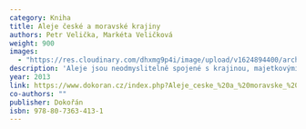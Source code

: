 ```yaml
---
category: Kniha
title: Aleje české a moravské krajiny
authors: Petr Velička, Markéta Veličková
weight: 900
images:
  - "https://res.cloudinary.com/dhxmg9p4i/image/upload/v1624894400/archweb/1367841949.jpg"
description: 'Aleje jsou neodmyslitelně spojené s krajinou, majetkovými poměry, politikou, financemi a kulturou. Impulzem k sepsání této knihy byl dokumentární film "Aleje jako součást naší krajiny", který vznikl režisérským vedením Ljuby Václavové v roce 2007, na němž se oba autoři spolupodíleli. Od té doby stále přibývá otázek typu: Proč zachovávat aleje? Nejsou příliš nebezpečné? Je důležitý jejich kulturní a historický odkaz? Co znamenají pro paměť krajiny? Je možná v dnešním rychlém světě symbióza automobilů a stromů podél silnic? Na tyto a další otázky hledá kniha odpovědi. Doufáme, že bude pokračováním otevřené debaty tolik diskutovaného a poutavého příběhu alejí.'
year: 2013
link: https://www.dokoran.cz/index.php?Aleje_ceske_%20a_%20moravske_%20krajiny&p=book&id=697
co-authors: ""
publisher: Dokořán
isbn: 978-80-7363-413-1
---
```

